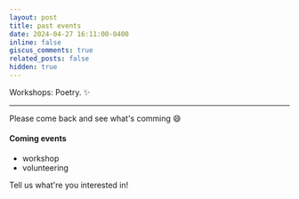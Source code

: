 ```yaml
---
layout: post
title: past events
date: 2024-04-27 16:11:00-0400
inline: false
giscus_comments: true
related_posts: false
hidden: true
---
```


Workshops: Poetry. :sparkles:

***

Please come back and see what's comming :smile:
#### Coming events

<ul>
    <li>workshop</li>
    <li>volunteering</li>
</ul>

Tell us what're you interested in!
